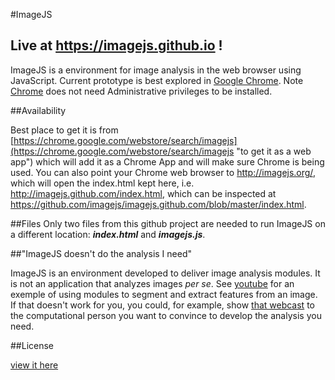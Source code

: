 #ImageJS

## Live at https://imagejs.github.io  !

ImageJS is a environment for image analysis in the web browser using JavaScript. Current prototype is best explored in [Google Chrome](https://www.google.com/chrome "Google Chrome Web Browser"). Note [Chrome](https://www.google.com/chrome "Google Chrome Web Browser") does not need Administrative privileges to be installed.

##Availability

Best place to get it is from [https://chrome.google.com/webstore/search/imagejs](https://chrome.google.com/webstore/search/imagejs "to get it as a web app") which will add it as a Chrome App and will make sure Chrome is being used. You can also point your Chrome web browser to <http://imagejs.org/>, which will open the index.html kept here, i.e. <http://imagejs.github.com/index.html>, which can be inspected at <https://github.com/imagejs/imagejs.github.com/blob/master/index.html>.

##Files
Only two files from this github project are needed to run ImageJS on a different location: ***index.html*** and ***imagejs.js***.

##"ImageJS doesn't do the analysis I need"

ImageJS is an environment developed to deliver image analysis modules. It is not an application that analyzes images *per se*. See [youtube](http://www.youtube.com/watch?v=qbKBGb4EchE "introductory webcast to ImageJS") for an exemple of using modules to segment and extract features from an image. If that doesn't work for you, you could, for example, show [that webcast](http://www.youtube.com/watch?v=qbKBGb4EchE "introductory webcast to ImageJS") to the computational person you want to convince to develop the analysis you need. 

##License

[view it here](https://github.com/imagejs/imagejs.github.com/blob/master/LICENSE)


